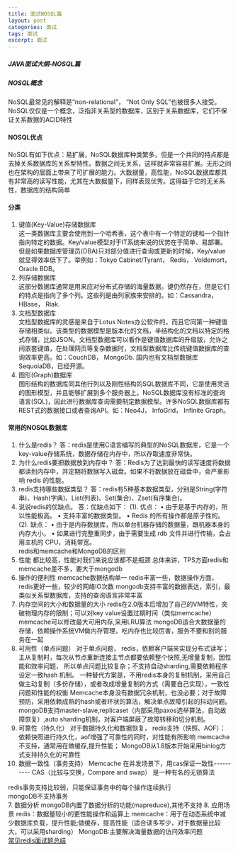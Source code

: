 ```yaml
---
title: 面试NOSQL篇
layout: post
categories: 面试
tags: 面试
excerpt: 面试
---
```

##### JAVA面试大纲-NOSQL篇
##### NOSQL概念   
NoSQL最常见的解释是“non-relational”， “Not Only SQL”也被很多人接受。NoSQL仅仅是一个概念，泛指非关系型的数据库，区别于关系数据库，它们不保证关系数据的ACID特性   
#### NOSQL优点   
NoSQL有如下优点：易扩展，NoSQL数据库种类繁多，但是一个共同的特点都是去掉关系数据库的关系型特性。数据之间无关系，这样就非常容易扩展。无形之间也在架构的层面上带来了可扩展的能力。大数据量，高性能，NoSQL数据库都具有非常高的读写性能，尤其在大数据量下，同样表现优秀。这得益于它的无关系性，数据库的结构简单   
#### 分类   
1. 键值(Key-Value)存储数据库   
这一类数据库主要会使用到一个哈希表，这个表中有一个特定的键和一个指针指向特定的数据。Key/value模型对于IT系统来说的优势在于简单、易部署。但是如果数据库管理员(DBA)只对部分值进行查询或更新的时候，Key/value就显得效率低下了。举例如：Tokyo Cabinet/Tyrant， Redis， Voldemort， Oracle BDB。
2. 列存储数据库   
这部分数据库通常是用来应对分布式存储的海量数据。键仍然存在，但是它们的特点是指向了多个列。这些列是由列家族来安排的。如：Cassandra， HBase， Riak.
3. 文档型数据库   
文档型数据库的灵感是来自于Lotus Notes办公软件的，而且它同第一种键值存储相类似。该类型的数据模型是版本化的文档，半结构化的文档以特定的格式存储，比如JSON。文档型数据库可以看作是键值数据库的升级版，允许之间嵌套键值，在处理网页等复杂数据时，文档型数据库比传统键值数据库的查询效率更高。如：CouchDB， MongoDb. 国内也有文档型数据库SequoiaDB，已经开源。
4. 图形(Graph)数据库   
图形结构的数据库同其他行列以及刚性结构的SQL数据库不同，它是使用灵活的图形模型，并且能够扩展到多个服务器上。NoSQL数据库没有标准的查询语言(SQL)，因此进行数据库查询需要制定数据模型。许多NoSQL数据库都有REST式的数据接口或者查询API。如：Neo4J， InfoGrid， Infinite Graph。   
#### 常用的NOSQL数据库   
1. 什么是redis？
答：redis是使用C语言编写的典型的NoSQL数据库，它是一个key-value存储系统，数据存储在内存中，所以存取速度非常快。
2. 为什么redis要把数据放到内存中？
答：Redis为了达到最快的读写速度将数据都读到内存中，并定期将数据写入磁盘。如果不将数据放在磁盘中，会严重影响 redis 的性能。
3. redis支持哪些数据类型？
答：redis有5种基本数据类型，分别是String(字符串)、Hash(字典)、List(列表)、Set(集合)、Zset(有序集合)。
4. 说说redis的优缺点。
答：优缺点如下：
(1). 优点：
	• 由于是基于内存的，所以性能极高。
	• 支持丰富的数据类型。
	• Redis 的所有操作都是原子性的。
(2). 缺点：
	• 由于是内存数据库，所以单台机器存储的数据量，跟机器本身的内存大小。
	• 如果进行完整重同步，由于需要生成 rdb 文件并进行传输，会占用主机的 CPU，消耗带宽。   
redis和memcache和MongoDB的区别   
1. 性能
都比较高，性能对我们来说应该都不是瓶颈
总体来讲，TPS方面redis和memcache差不多，要大于mongodb
2. 操作的便利性
memcache数据结构单一
redis丰富一些，数据操作方面，redis更好一些，较少的网络IO次数
mongodb支持丰富的数据表达，索引，最类似关系型数据库，支持的查询语言非常丰富
3. 内存空间的大小和数据量的大小
redis在2.0版本后增加了自己的VM特性，突破物理内存的限制；可以对key value设置过期时间（类似memcache）
memcache可以修改最大可用内存,采用LRU算法
mongoDB适合大数据量的存储，依赖操作系统VM做内存管理，吃内存也比较厉害，服务不要和别的服务在一起
4. 可用性（单点问题）
对于单点问题，
redis，依赖客户端来实现分布式读写；主从复制时，每次从节点重新连接主节点都要依赖整个快照,无增量复制，因性能和效率问题，
所以单点问题比较复杂；不支持自动sharding,需要依赖程序设定一致hash 机制。
一种替代方案是，不用redis本身的复制机制，采用自己做主动复制（多份存储），或者改成增量复制的方式（需要自己实现），一致性问题和性能的权衡
Memcache本身没有数据冗余机制，也没必要；对于故障预防，采用依赖成熟的hash或者环状的算法，解决单点故障引起的抖动问题。
mongoDB支持master-slave,replicaset（内部采用paxos选举算法，自动故障恢复）,auto sharding机制，对客户端屏蔽了故障转移和切分机制。
5. 可靠性（持久化）
对于数据持久化和数据恢复，
redis支持（快照、AOF）：依赖快照进行持久化，aof增强了可靠性的同时，对性能有所影响
memcache不支持，通常用在做缓存,提升性能；
MongoDB从1.8版本开始采用binlog方式支持持久化的可靠性
6. 数据一致性（事务支持）
Memcache 在并发场景下，用cas保证一致性---------- CAS（比较与交换，Compare and swap） 是一种有名的无锁算法

redis事务支持比较弱，只能保证事务中的每个操作连续执行   
mongoDB不支持事务   
7. 数据分析
mongoDB内置了数据分析的功能(mapreduce),其他不支持
8. 应用场景
redis：数据量较小的更性能操作和运算上
memcache：用于在动态系统中减少数据库负载，提升性能;做缓存，提高性能（适合读多写少，对于数据量比较大，可以采用sharding）
MongoDB:主要解决海量数据的访问效率问题      
[常见redis面试题总结](http://youzhixueyuan.com/redis-interview-question-49-answers.html)





 









 




   

